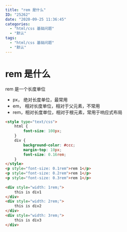 ```yaml
---
title: "rem 是什么"
ID: "25262"
date: "2020-09-25 11:36:45"
categories: 
  - "html/css 基础问题"
  - "默认"
tags: 
  - "html/css 基础问题"
  - "默认"
---
```


# rem 是什么

rem 是一个长度单位

- px， 绝对长度单位，最常用
- em， 相对长度单位，相对于父元素，不常用
- rem，相对长度单位，相对于根元素，常用于响应式布局

``` html
<style type="text/css">  
    html {  
        font-size: 100px;  
    }  
    div {  
        background-color: #ccc;  
        margin-top: 10px;  
        font-size: 0.16rem;  
    }  
</style>  
<p style="font-size: 0.1rem">rem 1</p>  
<p style="font-size: 0.2rem">rem 1</p>  
<p style="font-size: 0.3rem">rem 1</p>  
  
<div style="width: 1rem;">  
    this is div1  
</div>  
<div style="width: 2rem;">  
    this is div2  
</div>  
<div style="width: 3rem;">  
    this is div3  
</div>
```